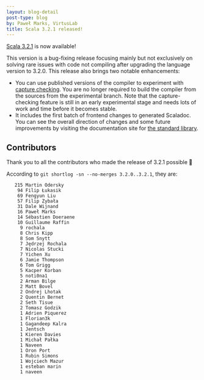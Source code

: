 ```yaml
---
layout: blog-detail
post-type: blog
by: Paweł Marks, VirtusLab
title: Scala 3.2.1 released!
---
```


[Scala 3.2.1](https://github.com/lampepfl/dotty/releases/tag/3.2.1) is now available!

This version is a bug-fixing release focusing mainly but not exclusively on solving rare issues with code not compiling after upgrading the language version to 3.2.0. This release also brings two notable enhancements:

- You can use published versions of the compiler to experiment with [capture checking](https://docs.scala-lang.org/scala3/reference/experimental/cc.html). You are no longer required to build the compiler from the sources from the experimental branch. Note that the capture-checking feature is still in an early experimental stage and needs lots of work and time before it becomes stable.
- It includes the first batch of frontend changes to generated Scaladoc. You can see the overall direction of changes and some future improvements by visiting the documentation site for [the standard library](https://www.scala-lang.org/api/3.2.1/).

## Contributors

Thank you to all the contributors who made the release of 3.2.1 possible 🎉

According to `git shortlog -sn --no-merges 3.2.0..3.2.1`, they are:

```
   215 Martin Odersky
    94 Filip Łukasik
    69 Fengyun Liu
    57 Filip Zybała
    31 Dale Wijnand
    16 Paweł Marks
    14 Sébastien Doeraene
    10 Guillaume Raffin
     9 rochala
     8 Chris Kipp
     8 Som Snytt
     7 Jędrzej Rochala
     7 Nicolas Stucki
     7 Yichen Xu
     6 Jamie Thompson
     6 Tom Grigg
     5 Kacper Korban
     5 noti0na1
     2 Arman Bilge
     2 Matt Bovel
     2 Ondrej Lhotak
     2 Quentin Bernet
     2 Seth Tisue
     2 Tomasz Godzik
     1 Adrien Piquerez
     1 Florian3k
     1 Gagandeep Kalra
     1 Jentsch
     1 Kieren Davies
     1 Michał Pałka
     1 Naveen
     1 Oron Port
     1 Rubin Simons
     1 Wojciech Mazur
     1 esteban marin
     1 naveen
```
